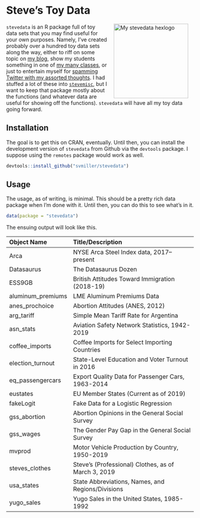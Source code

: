
# Steve’s Toy Data

<img src="http://svmiller.com/images/stevedata-hexlogo.png" alt="My stevedata  hexlogo" align="right" width="200" style="padding: 0 15px; float: right;"/>

`stevedata` is an R package full of toy data sets that you may find
useful for your own purposes. Namely, I’ve created probably over a
hundred toy data sets along the way, either to riff on some topic on [my
blog](http://svmiller.com/blog), show my students something in one of
[my many classes](http://svmiller.com/teaching), or just to entertain
myself for [spamming Twitter with my assorted
thoughts](https://twitter.com/stevenvmiller). I had stuffed a lot of
these into [`stevemisc`](https://github.com/svmiller/stevemisc), but I
want to keep that package mostly about the functions (and whatever data
are useful for showing off the functions). `stevedata` will have all my
toy data going forward.

## Installation

The goal is to get this on CRAN, eventually. Until then, you can install
the development version of `stevedata` from Github via the `devtools`
package. I suppose using the `remotes` package would work as well.

``` r
devtools::install_github("svmiller/stevedata")
```

## Usage

The usage, as of writing, is minimal. This should be a pretty rich data
package when I’m done with it. Until then, you can do this to see what’s
in it.

``` r
data(package = "stevedata")
```

The ensuing output will look like this.

| **Object Name**    | **Title/Description**                               |
| :----------------- | :-------------------------------------------------- |
| Arca               | NYSE Arca Steel Index data, 2017–present            |
| Datasaurus         | The Datasaurus Dozen                                |
| ESS9GB             | British Attitudes Toward Immigration (2018-19)      |
| aluminum\_premiums | LME Aluminum Premiums Data                          |
| anes\_prochoice    | Abortion Attitudes (ANES, 2012)                     |
| arg\_tariff        | Simple Mean Tariff Rate for Argentina               |
| asn\_stats         | Aviation Safety Network Statistics, 1942-2019       |
| coffee\_imports    | Coffee Imports for Select Importing Countries       |
| election\_turnout  | State-Level Education and Voter Turnout in 2016     |
| eq\_passengercars  | Export Quality Data for Passenger Cars, 1963-2014   |
| eustates           | EU Member States (Current as of 2019)               |
| fakeLogit          | Fake Data for a Logistic Regression                 |
| gss\_abortion      | Abortion Opinions in the General Social Survey      |
| gss\_wages         | The Gender Pay Gap in the General Social Survey     |
| mvprod             | Motor Vehicle Production by Country, 1950-2019      |
| steves\_clothes    | Steve’s (Professional) Clothes, as of March 3, 2019 |
| usa\_states        | State Abbreviations, Names, and Regions/Divisions   |
| yugo\_sales        | Yugo Sales in the United States, 1985-1992          |
